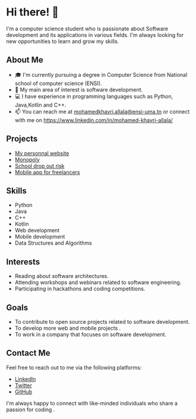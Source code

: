 # Hi there! 👋

I'm a computer science student who is passionate about Software development and its applications in various fields. I'm always looking for new opportunities to learn and grow my skills.

## About Me

- 🎓 I'm currently pursuing a degree in Computer Science from National school of computer science (ENSI).
- 🤖 My main area of interest is software development. 
- 💻 I have experience in programming languages such as Python, Java,Kotlin and C++.
- 📫 You can reach me at mohamedkhayri.allala@ensi-uma.tn or connect with me on https://www.linkedin.com/in/mohamed-khayri-allala/

## Projects

- [My personnal website](https://github.com/allalakhayri/PersonnalPortfolio)
- [Monopoly](https://github.com/allalakhayri/Monopoly-Game)
- [School drop out risk](https://github.com/allalakhayri/Dropout-prediction-model-)
- [Mobile app for freelancers](https://github.com/allalakhayri/FreelanceFlow)

## Skills

- Python
- Java
- C++
- Kotlin
- Web development
- Mobile development
- Data Structures and Algorithms

## Interests

- Reading about software architectures.
- Attending workshops and webinars related to software engineering.
- Participating in hackathons and coding competitions.

## Goals

- To contribute to open source projects related to software development.
- To develop more web and mobile projects .
- To work in a company that focuses on software development.

## Contact Me

Feel free to reach out to me via the following platforms:

- [LinkedIn](https://www.linkedin.com/in/mohamed-khayri-allala-3a431721b/)
- [Twitter](https://twitter.com/MedKhayri1)
- [GitHub](https://github.com/allalakhayri/)


I'm always happy to connect with like-minded individuals who share a passion for coding .
